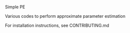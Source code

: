 Simple PE

Various codes to perform approximate parameter estimation

For installation instructions, see
CONTRIBUTING.md
